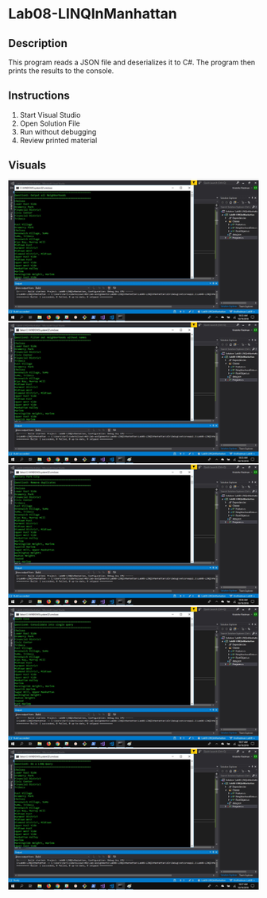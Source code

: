 # Lab08-LINQInManhattan
## Description
This program reads a JSON file and deserializes it to C#.  The program then prints the results to the console.

## Instructions
1. Start Visual Studio
2. Open Solution File
3. Run without debugging
4. Review printed material

## Visuals
![Question1](Question1.jpg)
![Question2](Question2.jpg)
![Question3](Question3.jpg)
![Question4](Question4.jpg)
![Question5](Question5.jpg)